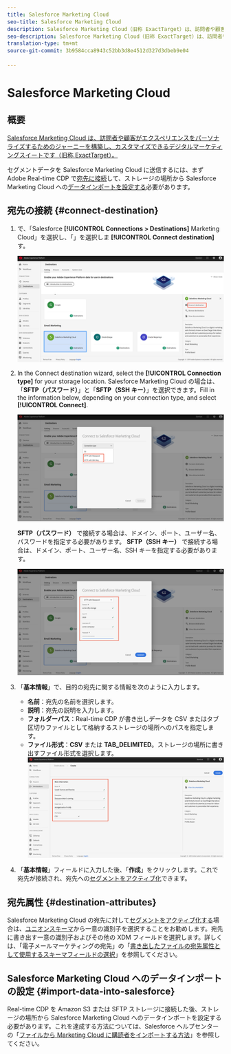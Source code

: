 ```yaml
---
title: Salesforce Marketing Cloud
seo-title: Salesforce Marketing Cloud
description: Salesforce Marketing Cloud（旧称 ExactTarget）は、訪問者や顧客がエクスペリエンスをパーソナライズするためのジャーニーを構築し、カスタマイズできるデジタルマーケティングスイートです。
seo-description: Salesforce Marketing Cloud（旧称 ExactTarget）は、訪問者や顧客がエクスペリエンスをパーソナライズするためのジャーニーを構築し、カスタマイズできるデジタルマーケティングスイートです。
translation-type: tm+mt
source-git-commit: 3b9584cca8943c52bb3d8e4512d327d3dbeb9e04

---
```



# Salesforce Marketing Cloud

## 概要

[Salesforce Marketing Cloud は、訪問者や顧客がエクスペリエンスをパーソナライズするためのジャーニーを構築し、カスタマイズできるデジタルマーケティングスイートです（旧称 ExactTarget）。](https://www.salesforce.com/products/marketing-cloud/email-marketing/)

セグメントデータを Salesforce Marketing Cloud に送信するには、まず Adobe Real-time CDP で[宛先に接続](#connect-destination)して、ストレージの場所から Salesforce Marketing Cloud への[データインポートを設定する](#import-data-into-salesforce)必要があります。

## 宛先の接続 {#connect-destination}

1. で、「Salesforce **[!UICONTROL Connections > Destinations]** Marketing Cloud」を選択し、「」を選択しま **[!UICONTROL Connect destination]**&#x200B;す。

   ![Salesforce への接続](/help/rtcdp/destinations/assets/connect-salesforce.png)

1. In the Connect destination wizard, select the **[!UICONTROL Connection type]** for your storage location. Salesforce Marketing Cloud の場合は、「**SFTP（パスワード）**」と「**SFTP（SSH キー）**」を選択できます。Fill in the information below, depending on your connection type, and select **[!UICONTROL Connect]**.

   ![Salesforce ウィザードの設定](/help/rtcdp/destinations/assets/salesforce-step1.png)

   **SFTP（パスワード）** で接続する場合は、ドメイン、ポート、ユーザー名、パスワードを指定する必要があります。
**SFTP（SSH キー）** で接続する場合は、ドメイン、ポート、ユーザー名、SSH キーを指定する必要があります。

   ![Salesforce 情報の入力](/help/rtcdp/destinations/assets/salesforce-wizard.png)

1. 「**基本情報**」で、目的の宛先に関する情報を次のように入力します。
   * **名前**：宛先の名前を選択します。
   * **説明**：宛先の説明を入力します。
   * **フォルダーパス**：Real-time CDP が書き出しデータを CSV またはタブ区切りファイルとして格納するストレージの場所へのパスを指定します。
   * **ファイル形式**：**CSV** または **TAB_DELIMITED**。ストレージの場所に書き出すファイル形式を選択します。
   ![Salesforce の基本情報](/help/rtcdp/destinations/assets/salesforce-basic-information.png)

1. 「**基本情報**」フィールドに入力した後、「**作成**」をクリックします。これで宛先が接続され、宛先への[セグメントをアクティブ化](/help/rtcdp/destinations/activate-destinations.md)できます。

## 宛先属性 {#destination-attributes}

Salesforce Marketing Cloud の宛先に対して[セグメントをアクティブ化する](/help/rtcdp/destinations/activate-destinations.md)場合は、[ユニオンスキーマ](https://www.adobe.io/apis/experienceplatform/home/profile-identity-segmentation/profile-identity-segmentation-services.html#!api-specification/markdown/narrative/technical_overview/unified_profile_architectural_overview/unified_profile_architectural_overview.md)から一意の識別子を選択することをお勧めします。宛先に書き出す一意の識別子およびその他の XDM フィールドを選択します。詳しくは、「電子メールマーケティングの宛先」の「[書き出したファイルの宛先属性として使用するスキーマフィールドの選択](/help/rtcdp/destinations/email-marketing-destinations.md#destination-attributes)」を参照してください。

## Salesforce Marketing Cloud へのデータインポートの設定 {#import-data-into-salesforce}

Real-time CDP を Amazon S3 または SFTP ストレージに接続した後、ストレージの場所から Salesforce Marketing Cloud へのデータインポートを設定する必要があります。これを達成する方法については、Salesforce ヘルプセンターの「[ファイルから Marketing Cloud に購読者をインポートする方法](https://help.salesforce.com/articleView?id=mc_es_import_subscribers_from_file.htm&type=5)」を参照してください。